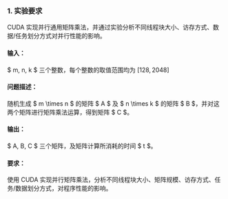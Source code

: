 
### **1. 实验要求**

CUDA 实现并行通用矩阵乘法，并通过实验分析不同线程块大小、访存方式、数据/任务划分方式对并行性能的影响。

#### 输入：
$ m, n, k $ 三个整数，每个整数的取值范围均为 $[128, 2048]$

#### 问题描述：
随机生成 $ m \times n $ 的矩阵 $ A $ 及 $ n \times k $ 的矩阵 $ B $，并对这两个矩阵进行矩阵乘法运算，得到矩阵 $ C $。

#### 输出：
$ A, B, C $ 三个矩阵，及矩阵计算所消耗的时间 $ t $。

#### 要求：
使用 CUDA 实现并行矩阵乘法，分析不同线程块大小、矩阵规模、访存方式、任务/数据划分方式，对程序性能的影响。

